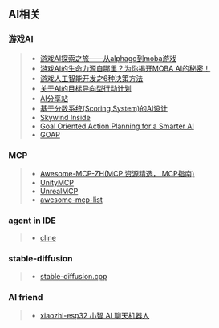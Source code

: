 ## AI相关

### 游戏AI  
>* [游戏AI探索之旅——从alphago到moba游戏](https://www.cnblogs.com/qcloud1001/p/9511640.html)  
>* [游戏AI的生命力源自哪里？为你揭开MOBA AI的秘密！](https://www.cnblogs.com/qcloud1001/p/9214270.html)  
>* [游戏人工智能开发之6种决策方法](https://www.gameres.com/467913.html)  
>* [关于AI的目标导向型行动计划](http://gamerboom.com/archives/83622)  
>* [AI分享站](http://www.aisharing.com/)  
>* [基于分数系统(Scoring System)的AI设计](http://www.aisharing.com/archives/42)  
>* [Skywind Inside](http://www.skywind.me/blog/)  
>* [Goal Oriented Action Planning for a Smarter AI](https://gamedevelopment.tutsplus.com/tutorials/goal-oriented-action-planning-for-a-smarter-ai--cms-20793)  
>* [GOAP](http://alumni.media.mit.edu/~jorkin/goap.html)  

### MCP  
>* [Awesome-MCP-ZH(MCP 资源精选， MCP指南)](https://github.com/yzfly/Awesome-MCP-ZH)  
>* [UnityMCP](https://github.com/Arodoid/UnityMCP)  
>* [UnrealMCP](https://github.com/kvick-games/UnrealMCP)  
>* [awesome-mcp-list](https://github.com/MobinX/awesome-mcp-list)  

### agent in IDE  
>* [cline](https://github.com/cline/cline)  

### stable-diffusion  
>* [stable-diffusion.cpp](https://github.com/leejet/stable-diffusion.cpp)  

### AI friend  
>* [xiaozhi-esp32 小智 AI 聊天机器人](https://github.com/78/xiaozhi-esp32)  

